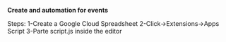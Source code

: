 **Create and automation for events**

Steps:
1-Create a Google Cloud Spreadsheet
2-Click->Extensions->Apps Script
3-Parte script.js inside the editor